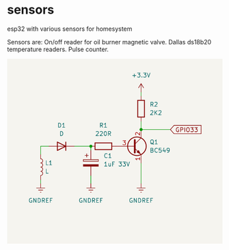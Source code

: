 # sensors
esp32 with various sensors for homesystem

Sensors are:
  On/off reader for oil burner magnetic valve.
  Dallas ds18b20 temperature readers.
  Pulse counter.

![Schema](https://github.com/kalliot/sensors/blob/master/images/mag_valve_sensor_amp.png?raw=true "Schematic of magnetic valve sensor amplifier")

